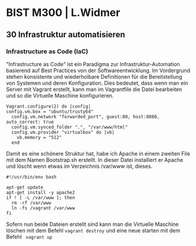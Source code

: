 # BIST M300 | L.Widmer
## 30 Infrastruktur automatisieren
### Infrastructure as Code (IaC)
"Infrastructure as Code" ist ein Paradigma zur Infrastruktur-Automation basierend auf Best Practices von der Softwareentwicklung.
Im Vordergrund stehen konsistente und wiederholbare Definitionen für die Bereitstellung von Systemen und deren Konfiguration.
Dies bedeutet, dass wenn man ein Server mit Vagrant erstellt, kann man im Vagrantfile die Datei bearbeiten und so die Virtuelle Maschine konfigurieren. 

```shell
Vagrant.configure(2) do |config|
config.vm.box = "ubuntu/trusty64"
  config.vm.network "forwarded_port", guest:80, host:8080, auto_correct: true
  config.vm.synced_folder ".", "/var/www/html"  
  config.vm.provider "virtualbox" do |vb|
    vb.memory = "512"  
  end
```

Damit es eine schönere Struktur hat, habe ich Apache in einem zweiten File mit dem Namen Bootstrap.sh erstellt.
In dieser Datei installiert er Apache und löscht wenn etwas im Verzeichnis /var/www ist, dieses.

```shell
#!/usr/bin/env bash

apt-get update
apt-get install -y apache2
if ! [ -L /var/www ]; then
  rm -rf /var/www
  ln -fs /vagrant /var/www
fi
```

Sofern nun beide Dateien erstellt sind kann man die Virtuelle Maschine löschen mit dem Befehl ``` vagrant destroy ``` und eine neue starten mit dem Befehl ``` vagrant up```
